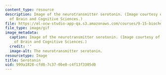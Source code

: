 ```yaml
---
content_type: resource
description: Image of the neurotransmitter serotonin. (Image courtesy of MIT's Department
  of Brain and Cognitive Sciences.)
file: https://ol-ocw-studio-app-qa.s3.amazonaws.com/courses/9-15-biochemistry-and-pharmacology-of-synaptic-transmission-fall-2007/999a1828cfd87c370be8c4f13f3305d0_9-15f07.gif
file_type: image/gif
image_metadata:
  caption: Image of the neurotransmitter serotonin. (Image courtesy of MIT's Department
    of Brain and Cognitive Sciences.)
  credit: ''
  image-alt: The neurotransmitter serotonin.
resourcetype: Image
title: Serotonin
uid: 999a1828-cfd8-7c37-0be8-c4f13f3305d0
---
```

